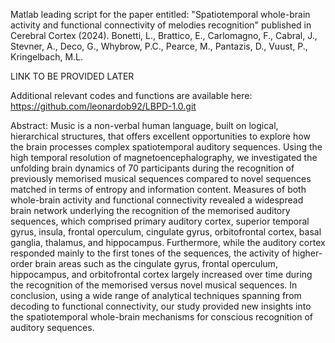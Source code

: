 Matlab leading script for the paper entitled: "Spatiotemporal whole-brain activity and functional connectivity of melodies recognition" published in Cerebral Cortex (2024). Bonetti, L., Brattico, E., Carlomagno, F., Cabral, J., Stevner, A., Deco, G., Whybrow, P.C., Pearce, M., Pantazis, D., Vuust, P., Kringelbach, M.L.

LINK TO BE PROVIDED LATER

Additional relevant codes and functions are available here: https://github.com/leonardob92/LBPD-1.0.git

Abstract: Music is a non-verbal human language, built on logical, hierarchical structures, that offers excellent opportunities to explore how the brain processes complex spatiotemporal auditory sequences. Using the high temporal resolution of magnetoencephalography, we investigated the unfolding brain dynamics of 70 participants during the recognition of previously memorised musical sequences compared to novel sequences matched in terms of entropy and information content. Measures of both whole-brain activity and functional connectivity revealed a widespread brain network underlying the recognition of the memorised auditory sequences, which comprised primary auditory cortex, superior temporal gyrus, insula, frontal operculum, cingulate gyrus, orbitofrontal cortex, basal ganglia, thalamus, and hippocampus. Furthermore, while the auditory cortex responded mainly to the first tones of the sequences, the activity of higher-order brain areas such as the cingulate gyrus, frontal operculum, hippocampus, and orbitofrontal cortex largely increased over time during the recognition of the memorised versus novel musical sequences. In conclusion, using a wide range of analytical techniques spanning from decoding to functional connectivity, our study provided new insights into the spatiotemporal whole-brain mechanisms for conscious recognition of auditory sequences.
